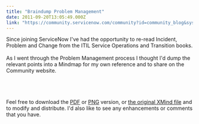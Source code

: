```yaml
---
title: "Braindump Problem Management"
date: 2011-09-20T13:05:49.000Z
link: "https://community.servicenow.com/community?id=community_blog&sys_id=436d2e29dbd0dbc01dcaf3231f96199f"
---
```

<p>Since joining ServiceNow I've had the opportunity to re-read Incident, Problem and Change from the ITIL Service Operations and Transition books.<br /><br />As I went through the Problem Management process I thought I'd dump the relevant points into a Mindmap for my own reference and to share on the Community website.<br /><br /><!--break--><br /><br /><img  alt="" class="jive-image" src="7e0bb3fddbdcdf04e9737a9e0f9619ae.iix" /><br /><br />Feel free to download the <a title="mmunity.service-now.com/files/Problem%20Management.pdf" href="http://community.service-now.com/files/Problem%20Management.pdf">PDF</a> or <a title="mmunity.service-now.com/files/Problem%20Management.png" href="http://community.service-now.com/files/Problem%20Management.png">PNG</a> version, or <a title="mmunity.service-now.com/files/Problem%20Management.xmind_.zip" href="http://community.service-now.com/files/Problem%20Management.xmind_.zip">the original XMind file</a> and to modify and distribute. I'd also like to see any enhancements or comments that you have.</p>